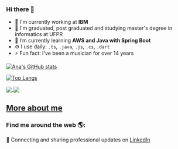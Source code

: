 ### Hi there 👋

- 🔭 I'm currently working at **IBM**
- 📖 I'm graduated, post graduated and studying master's degree in informatics at UFPR
- 🌱 I’m currently learning **AWS and Java with Spring Boot**
- ⚙️ I use daily: `.ts`, `.java`, `.js`, `.cs`, `.dart`
- ⚡ Fun fact: I've been a musician for over 14 years

[![Ana's GitHub stats](https://github-readme-stats.vercel.app/api?username=ananicolemassaneiro)](https://github.com/ananicolemassaneiro/github-readme-stats)

[![Top Langs](https://github-readme-stats.vercel.app/api/top-langs/?username=ananicolemassaneiro&hide_progress=true)](https://github.com/ananicolemassaneiro/github-readme-stats)

<a href="https://github.com/ananicolemassaneiro/github-readme-stats">
  <img align="center" src="https://github-readme-stats.vercel.app/api/pin/?username=ananicolemassaneiro&repo=github-readme-stats" />
</a>
<a href="https://github.com/ananicolemassaneiro/convoychat">
  <img align="center" src="https://github-readme-stats.vercel.app/api/pin/?username=ananicolemassaneiro&repo=convoychat" />
</a>

## <a href="https://ananicolemassaneiro.github.io/" alt="Perfil Online" target="_blank">More about me</a>


### Find me around the web 🌎:
💼 Connecting and sharing professional updates on <a href="https://www.linkedin.com/in/ana-nicole-massaneiro/">LinkedIn</a>


